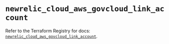 # `newrelic_cloud_aws_govcloud_link_account`

Refer to the Terraform Registry for docs: [`newrelic_cloud_aws_govcloud_link_account`](https://registry.terraform.io/providers/newrelic/newrelic/3.52.0/docs/resources/cloud_aws_govcloud_link_account).
